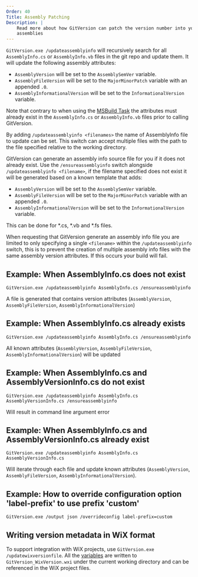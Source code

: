 ```yaml
---
Order: 40
Title: Assembly Patching
Description: |
    Read more about how GitVersion can patch the version number into your
    assemblies
---
```


`GitVersion.exe /updateassemblyinfo` will recursively search for all
`AssemblyInfo.cs` or `AssemblyInfo.vb` files in the git repo and update them.
It will update the following assembly attributes:

*   `AssemblyVersion` will be set to the `AssemblySemVer` variable.
*   `AssemblyFileVersion` will be set to the `MajorMinorPatch` variable with an
    appended `.0`.
*   `AssemblyInformationalVersion` will be set to the `InformationalVersion`
    variable.

Note that contrary to when using the [MSBuild Task][msbuild-task] the
attributes must already exist in the `AssemblyInfo.cs` or `AssemblyInfo.vb`
files prior to calling GitVersion.

By adding `/updateassemblyinfo <filenames>` the name of AssemblyInfo file to
update can be set.  This switch can accept multiple files with the path to the
file specified relative to the working directory.

GitVersion can generate an assembly info source file for you if it does not
already exist.  Use the `/ensureassemblyinfo` switch alongside
`/updateassemblyinfo <filename>`, if the filename specified does not exist it
will be generated based on a known template that adds:

*   `AssemblyVersion` will be set to the `AssemblySemVer` variable.
*   `AssemblyFileVersion` will be set to the `MajorMinorPatch` variable with an
    appended `.0`.
*   `AssemblyInformationalVersion` will be set to the `InformationalVersion`
    variable.

This can be done for \*.cs, \*.vb and \*.fs files.

When requesting that GitVersion generate an assembly info file you are limited
to only specifying a single `<filename>` within the `/updateassemblyinfo`
switch, this is to prevent the creation of multiple assembly info files with the
same assembly version attributes.  If this occurs your build will fail.

## Example: When AssemblyInfo.cs does not exist

`GitVersion.exe /updateassemblyinfo AssemblyInfo.cs /ensureassemblyinfo`

A file is generated that contains version attributes (`AssemblyVersion`,
`AssemblyFileVersion`, `AssemblyInformationalVersion`)

## Example: When AssemblyInfo.cs already exists

`GitVersion.exe /updateassemblyinfo AssemblyInfo.cs /ensureassemblyinfo`

All known attributes (`AssemblyVersion`, `AssemblyFileVersion`,
`AssemblyInformationalVersion`) will be updated

## Example: When AssemblyInfo.cs and AssemblyVersionInfo.cs do not exist

`GitVersion.exe /updateassemblyinfo AssemblyInfo.cs AssemblyVersionInfo.cs /ensureassemblyinfo`

Will result in command line argument error

## Example: When AssemblyInfo.cs and AssemblyVersionInfo.cs already exist

`GitVersion.exe /updateassemblyinfo AssemblyInfo.cs AssemblyVersionInfo.cs`

Will iterate through each file and update known attributes (`AssemblyVersion`,
`AssemblyFileVersion`, `AssemblyInformationalVersion`).

## Example: How to override configuration option 'label-prefix' to use prefix 'custom'

`GitVersion.exe /output json /overrideconfig label-prefix=custom`

## Writing version metadata in WiX format

To support integration with WiX projects, use `GitVersion.exe
/updatewixversionfile`. All the [variables][variables] are written to
`GitVersion_WixVersion.wxi` under the current working directory and can be
referenced in the WiX project files.

[msbuild-task]: /docs/usage/msbuild
[variables]: /docs/reference/variables
